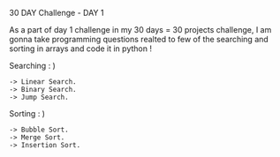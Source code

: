 30 DAY Challenge -  DAY 1

As a part of day 1 challenge in my 30 days = 30 projects challenge, I am gonna take programming questions realted to few of the searching and sorting in arrays and code it in python ! 

Searching : ) 

    -> Linear Search.
    -> Binary Search.
    -> Jump Search.

Sorting : )

    -> Bubble Sort. 
    -> Merge Sort. 
    -> Insertion Sort.

